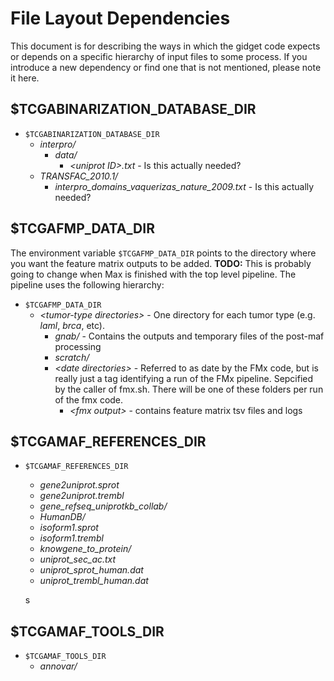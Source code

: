 # File Layout Dependencies  

This document is for describing the ways in which the gidget code expects or depends on a specific hierarchy of input files to some process. If you introduce a new dependency or find one that is not mentioned, please note it here.

## $TCGABINARIZATION_DATABASE_DIR

* `$TCGABINARIZATION_DATABASE_DIR`
    * _interpro/_
        * _data/_
            * _\<uniprot ID\>.txt_ - Is this actually needed?
    * _TRANSFAC_2010.1/_
        * _interpro_domains_vaquerizas_nature_2009.txt_ - Is this actually needed?
    

## $TCGAFMP_DATA_DIR

The environment variable `$TCGAFMP_DATA_DIR` points to the directory where you want the feature matrix outputs to be added. **TODO:**  This is probably going to change when Max is finished with the top level pipeline. The pipeline uses the following hierarchy:

* `$TCGAFMP_DATA_DIR`
    * _\<tumor-type directories\>_ - One directory for each tumor type (e.g. _laml_, _brca_, etc).
        * _gnab/_ - Contains the outputs and temporary files of the post-maf processing
        * _scratch/_ 
        * _\<date directories\>_ - Referred to as date by the FMx code, but is really just a tag identifying a run of the FMx pipeline. Sepcified by the caller of fmx.sh. There will be one of these folders per run of the fmx code.
            * _\<fmx output\>_ - contains feature matrix tsv files and logs

## $TCGAMAF_REFERENCES_DIR

* `$TCGAMAF_REFERENCES_DIR`
    * _gene2uniprot.sprot_
    * _gene2uniprot.trembl_
    * _gene_refseq_uniprotkb_collab/_
    * _HumanDB/_
    * _isoform1.sprot_
    * _isoform1.trembl_
    * _knowgene_to_protein/_
    * _uniprot_sec_ac.txt_
    * _uniprot_sprot_human.dat_
    * _uniprot_trembl_human.dat_
    
    s
## $TCGAMAF_TOOLS_DIR

* `$TCGAMAF_TOOLS_DIR`
    * _annovar/_
    
